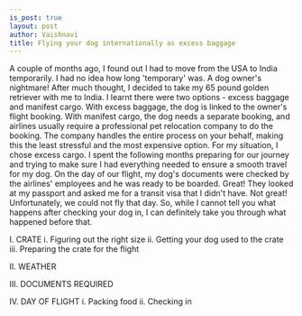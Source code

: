 ```yaml
---
is_post: true
layout: post
author: Vaishnavi
title: Flying your dog internationally as excess baggage
---
```


A couple of months ago, I found out I had to move from the USA to India temporarily. I had no idea how long 'temporary' was. A dog owner's nightmare! After much thought, I decided to take my 65 pound golden retriever with me to India. I learnt there were two options - excess baggage and manifest cargo. With excess baggage, the dog is linked to the owner's flight booking. With manifest cargo, the dog needs a separate booking, and airlines usually require a professional pet relocation company to do the booking. The company handles the entire process on your behalf, making this the least stressful and the most expensive option. For my situation, I chose excess cargo. I spent the following months preparing for our journey and trying to make sure I had everything needed to ensure a smooth travel for my dog. On the day of our flight, my dog's documents were checked by the airlines' employees and he was ready to be boarded. Great! They looked at my passport and asked me for a transit visa that I didn't have. Not great! Unfortunately, we could not fly that day. So, while I cannot tell you what happens after checking your dog in, I can definitely take you through what happened before that. 

I. CRATE
 i. Figuring out the right size
 ii. Getting your dog used to the crate
 iii. Preparing the crate for the flight 

II. WEATHER

III. DOCUMENTS REQUIRED

IV. DAY OF FLIGHT
 i. Packing food
 ii. Checking in
